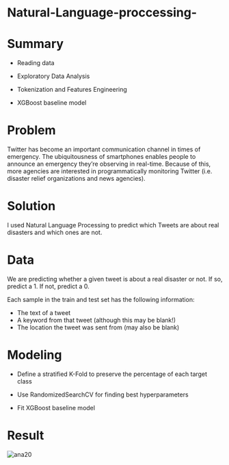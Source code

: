 # Natural-Language-proccessing-




# Summary

- Reading data

- Exploratory Data Analysis

- Tokenization and Features Engineering

- XGBoost baseline model



# Problem

Twitter has become an important communication channel in times of emergency. The ubiquitousness of smartphones enables people to announce an emergency they’re observing in real-time. Because of this, more agencies are interested in programmatically monitoring Twitter (i.e. disaster relief organizations and news agencies).



# Solution

I used Natural Language Processing to predict which Tweets are about real disasters and which ones are not.




# Data

We are predicting whether a given tweet is about a real disaster or not. If so, predict a 1. If not, predict a 0.

Each sample in the train and test set has the following information:

- The text of a tweet
- A keyword from that tweet (although this may be blank!)
- The location the tweet was sent from (may also be blank)




# Modeling


- Define a stratified K-Fold to preserve the percentage of each target class

- Use RandomizedSearchCV for finding best hyperparameters

- Fit XGBoost baseline model


# Result

![ana20](https://user-images.githubusercontent.com/33470542/81594997-c270cc00-938f-11ea-9aec-00224202ff57.png)
